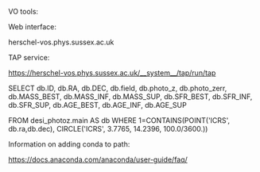 VO tools:

Web interface:

herschel-vos.phys.sussex.ac.uk

TAP service:

https://herschel-vos.phys.sussex.ac.uk/__system__/tap/run/tap



SELECT
    db.ID,
    db.RA,
    db.DEC,
    db.field,
    db.photo_z,
    db.photo_zerr,
    db.MASS_BEST,
    db.MASS_INF,
    db.MASS_SUP,
    db.SFR_BEST,
    db.SFR_INF,
    db.SFR_SUP,
    db.AGE_BEST,
    db.AGE_INF,
    db.AGE_SUP
    
FROM desi_photoz.main AS db
WHERE 1=CONTAINS(POINT('ICRS', db.ra,db.dec),
CIRCLE('ICRS', 3.7765, 14.2396, 100.0/3600.))


Information on adding conda to path:

https://docs.anaconda.com/anaconda/user-guide/faq/


